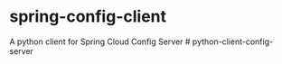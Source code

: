 # spring-config-client
A python client for Spring Cloud Config Server
#   p y t h o n - c l i e n t - c o n f i g - s e r v e r  
 